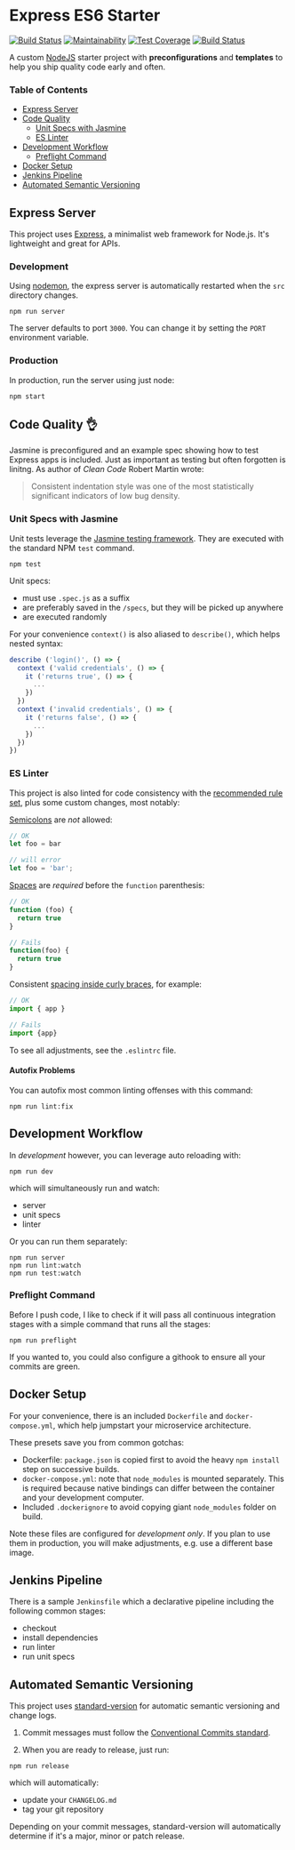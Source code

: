 # Express ES6 Starter

[![Build Status](https://travis-ci.org/julie-ng/express-starter.svg?branch=master)](https://travis-ci.org/julie-ng/express-starter)
[![Maintainability](https://api.codeclimate.com/v1/badges/06ce93c85bab4cc03ec6/maintainability)](https://codeclimate.com/github/julie-ng/express-starter/maintainability)
[![Test Coverage](https://api.codeclimate.com/v1/badges/06ce93c85bab4cc03ec6/test_coverage)](https://codeclimate.com/github/julie-ng/express-starter/test_coverage)
[![Build Status](https://dev.azure.com/julie-io/demos/_apis/build/status/julie-ng.express-starter?branchName=master)](https://dev.azure.com/julie-ng/demos/_build/latest?definitionId=2&branchName=master)

A custom [NodeJS](https://nodejs.org/) starter project with **preconfigurations** and **templates** to help you ship quality code early and often. 

### Table of Contents

- [Express Server](#express-server)
- [Code Quality](#code-quality-)
  - [Unit Specs with Jasmine](#unit-specs-with-jasmine) 
  - [ES Linter](#es-linter)
- [Development Workflow](#development-workflow)
  - [Preflight Command](#preflight-command)
- [Docker Setup](#docker-setup)
- [Jenkins Pipeline](#jenkins-pipeline)
- [Automated Semantic Versioning](#automated-semantic-versioning)

## Express Server

This project uses [Express](https://expressjs.com/), a minimalist web framework for Node.js. It's lightweight and great for APIs.

### Development

Using [nodemon](https://github.com/remy/nodemon), the express server is automatically restarted when the `src` directory changes.

```
npm run server
```

The server defaults to port `3000`. You can change it by setting the `PORT` environment variable.

### Production

In production, run the server using just node:

```
npm start
```

## Code Quality 👌

Jasmine is preconfigured and an example spec showing how to test Express apps is included. Just as important as testing but often forgotten is linitng. As author of _Clean Code_ Robert Martin wrote:

> Consistent indentation style was one of the most statistically significant indicators of low bug density.

### Unit Specs with Jasmine

Unit tests leverage the [Jasmine testing framework](https://github.com/jasmine/jasmine). They are executed with the standard NPM `test` command.

```
npm test
```

Unit specs:

- must use `.spec.js` as a suffix
- are preferably saved in the `/specs`, but they will be picked up anywhere
- are executed randomly

For your convenience `context()` is also aliased to `describe()`, which helps nested syntax:

```javascript
describe ('login()', () => {
  context ('valid credentials', () => {
    it ('returns true', () => {
      ...
    })
  })
  context ('invalid credentials', () => {
    it ('returns false', () => {
      ...
    })
  })
})
```

### ES Linter

This project is also linted for code consistency with the [recommended rule set](http://eslint.org/docs/rules/), plus some custom changes, most notably:

[Semicolons](http://eslint.org/docs/rules/semi) are _not_ allowed:

```javascript
// OK
let foo = bar

// will error
let foo = 'bar';
```

[Spaces](http://eslint.org/docs/rules/space-before-function-paren) are _required_ before the `function` parenthesis:

```javascript
// OK
function (foo) {
  return true
}

// Fails
function(foo) {
  return true
}
```

Consistent [spacing inside curly braces](http://eslint.org/docs/rules/object-curly-spacing), for example:

```javascript
// OK
import { app }

// Fails
import {app}
```

To see all adjustments, see the `.eslintrc` file.

#### Autofix Problems

You can autofix most common linting offenses with this command:

```
npm run lint:fix
```

## Development Workflow

In _development_ however, you can leverage auto reloading with:

```
npm run dev
```

which will simultaneously run and watch:

- server
- unit specs
- linter

Or you can run them separately:

```
npm run server
npm run lint:watch
npm run test:watch
```

### Preflight Command

Before I push code, I like to check if it will pass all continuous integration stages with a simple command that runs all the stages:

```
npm run preflight
```

If you wanted to, you could also configure a githook to ensure all your commits are green.

## Docker Setup

For your convenience, there is an included `Dockerfile` and `docker-compose.yml`, which help jumpstart your microservice architecture.

These presets save you from common gotchas:

- Dockerfile: `package.json` is copied first to avoid the heavy `npm install` step on successive builds.
- `docker-compose.yml`: note that `node_modules` is mounted separately. This is required because native bindings can differ between the container and your development computer.
- Included `.dockerignore` to avoid copying giant `node_modules` folder on build.

Note these files are configured for _development only_. If you plan to use them in production, you will make adjustments, e.g. use a different base image.

## Jenkins Pipeline

There is a sample `Jenkinsfile` which a declarative pipeline including the following common stages:

- checkout
- install dependencies
- run linter
- run unit specs

## Automated Semantic Versioning

This project uses [standard-version](https://github.com/conventional-changelog/standard-version) for automatic semantic versioning and change logs. 

1) Commit messages must follow the [Conventional Commits standard](https://conventionalcommits.org/).

2) When you are ready to release, just run:

```
npm run release
```

which will automatically:

- update your `CHANGELOG.md`
- tag your git repository

Depending on your commit messages, standard-version will automatically determine if it's a major, minor or patch release.
